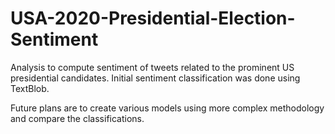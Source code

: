 # USA-2020-Presidential-Election-Sentiment
Analysis to compute sentiment of tweets related to the prominent US presidential candidates. Initial sentiment classification was done using TextBlob.

Future plans are to create various models using more complex methodology and compare the classifications.
